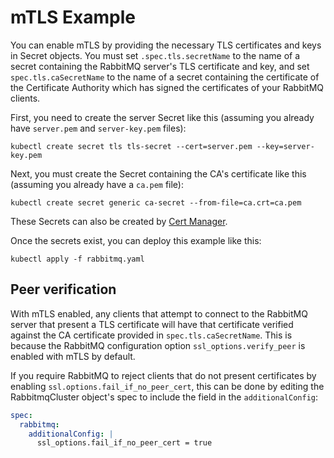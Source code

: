 # mTLS Example

You can enable mTLS by providing the necessary TLS certificates and keys in Secret objects.
You must set `.spec.tls.secretName` to the name of a secret containing the RabbitMQ server's TLS certificate and key,
and set `spec.tls.caSecretName` to the name of a secret containing the certificate of the Certificate Authority which
has signed the certificates of your RabbitMQ clients.

First, you need to create the server Secret like this (assuming you already have `server.pem` and `server-key.pem` files):

```shell
kubectl create secret tls tls-secret --cert=server.pem --key=server-key.pem
```

Next, you must create the Secret containing the CA's certificate like this (assuming you already have a `ca.pem` file):

```shell
kubectl create secret generic ca-secret --from-file=ca.crt=ca.pem
```

These Secrets can also be created by [Cert Manager](https://cert-manager.io/).

Once the secrets exist, you can deploy this example like this:

```shell
kubectl apply -f rabbitmq.yaml
```

## Peer verification

With mTLS enabled, any clients that attempt to connect to the RabbitMQ server that present a TLS certificate will have that
certificate verified against the CA certificate provided in `spec.tls.caSecretName`. This is because the RabbitMQ configuration option
`ssl_options.verify_peer` is enabled with mTLS by default.

If you require RabbitMQ to reject clients that do not present certificates by enabling `ssl.options.fail_if_no_peer_cert`,
this can be done by editing the RabbitmqCluster object's spec to include the field in the `additionalConfig`:

```yaml
spec:
  rabbitmq:
    additionalConfig: |
      ssl_options.fail_if_no_peer_cert = true
```

